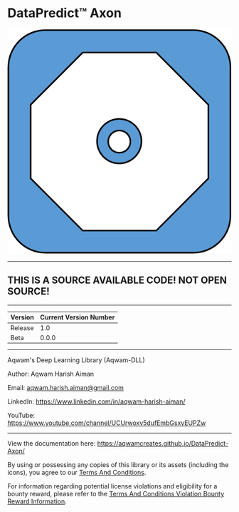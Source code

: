 # DataPredict™ Axon

![DataPredict Axon Icon](icons/DataPredictAxonIcon.png)

--------------------------------------------------------------------

## THIS IS A SOURCE AVAILABLE CODE! NOT OPEN SOURCE! 

--------------------------------------------------------------------

| Version    | Current Version Number |
|------------|------------------------|
| Release    | 1.0                    |
| Beta       | 0.0.0                  |

--------------------------------------------------------------------

Aqwam's Deep Learning Library (Aqwam-DLL)

Author: Aqwam Harish Aiman
	
Email: aqwam.harish.aiman@gmail.com

LinkedIn: https://www.linkedin.com/in/aqwam-harish-aiman/
	
YouTube: https://www.youtube.com/channel/UCUrwoxv5dufEmbGsxyEUPZw
	
--------------------------------------------------------------------

View the documentation here: https://aqwamcreates.github.io/DataPredict-Axon/

By using or possessing any copies of this library or its assets (including the icons), you agree to our [Terms And Conditions](docs/TermsAndConditions.md).

For information regarding potential license violations and eligibility for a bounty reward, please refer to the [Terms And Conditions Violation Bounty Reward Information](docs/TermsAndConditionsViolationBountyRewardInformation.md).

